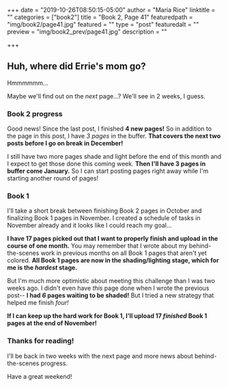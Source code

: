 +++
date = "2019-10-26T08:50:15-05:00"
author = "Maria Rice"
linktitle = ""
categories = ["book2"]
title = "Book 2, Page 41"
featuredpath = "img/book2/page41.jpg"
featured = ""
type = "post"
featuredalt = ""
preview = "img/book2_prev/page41.jpg"
description = ""

+++

## Huh, where did Errie's mom go?

Hmmmmmm...

Maybe we'll find out on the _next_ page...? 
We'll see in 2 weeks, I guess.

### Book 2 progress

Good news! 
Since the last post, I finished **4 new pages!**
So in addition to the page in this post, I have _3 pages_ in the buffer. 
**That covers the next two posts before I go on break in December!**

I still have two more pages shade and light before the end of this month and I expect to get those done this coming week. 
**Then I'll have 3 pages in buffer come January.** 
So I can start posting pages right away while I'm starting another round of pages!

### Book 1 

I'll take a short break between finishing Book 2 pages in October and finalizing Book 1 pages in November. 
I created a schedule of tasks in November already and it looks like I could reach my goal...

**I have 17 pages picked out that I want to properly finish and upload in the course of one month.** 
You may remember that I wrote about my behind-the-scenes work in previous months on all Book 1 pages that aren't yet colored. 
**All Book 1 pages are now in the shading/lighting stage, which for me is the _hardest_ stage.** 

But I'm much more optimistic about meeting this challenge than I was two weeks ago. 
I didn't even have _this_ page done when I wrote the previous post-- **I had _6_ pages waiting to be shaded!**
But I tried a new strategy that helped me finish _four!_

**If I can keep up the hard work for Book 1, I'll upload 17 _finished_ Book 1 pages at the end of November!**

### Thanks for reading! 

I'll be back in two weeks with the next page and more news about behind-the-scenes progress. 

Have a great weekend!
